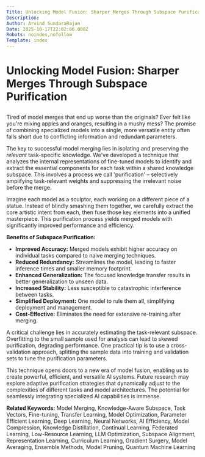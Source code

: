 ```yaml
---
Title: Unlocking Model Fusion: Sharper Merges Through Subspace Purification
Description: 
Author: Arvind SundaraRajan
Date: 2025-10-17T22:02:06.000Z
Robots: noindex,nofollow
Template: index
---
```

<h1>
  
  
  Unlocking Model Fusion: Sharper Merges Through Subspace Purification
</h1>

<p>Tired of model merges that end up worse than the originals? Ever felt like you're mixing apples and oranges, resulting in a mushy mess? The promise of combining specialized models into a single, more versatile entity often falls short due to conflicting information and redundant parameters.</p>

<p>The key to successful model merging lies in isolating and preserving the <em>relevant</em> task-specific knowledge. We've developed a technique that analyzes the internal representations of fine-tuned models to identify and extract the essential components for each task within a shared knowledge subspace. This involves a process we call 'purification' – selectively amplifying task-relevant weights and suppressing the irrelevant noise before the merge.</p>

<p>Imagine each model as a sculptor, each working on a different piece of a statue. Instead of blindly smashing them together, we carefully extract the core artistic intent from each, then fuse those key elements into a unified masterpiece. This purification process yields merged models with significantly improved performance and efficiency.</p>

<p><strong>Benefits of Subspace Purification:</strong></p>

<ul>
<li>  <strong>Improved Accuracy:</strong> Merged models exhibit higher accuracy on individual tasks compared to naive merging techniques.</li>
<li>  <strong>Reduced Redundancy:</strong> Streamlines the model, leading to faster inference times and smaller memory footprint.</li>
<li>  <strong>Enhanced Generalization:</strong> The focused knowledge transfer results in better generalization to unseen data.</li>
<li>  <strong>Increased Stability:</strong> Less susceptible to catastrophic interference between tasks.</li>
<li>  <strong>Simplified Deployment:</strong> One model to rule them all, simplifying deployment and management.</li>
<li>  <strong>Cost-Effective:</strong> Eliminates the need for extensive re-training after merging.</li>
</ul>

<p>A critical challenge lies in accurately estimating the task-relevant subspace. Overfitting to the small sample used for analysis can lead to skewed purification, degrading performance. One practical tip is to use a cross-validation approach, splitting the sample data into training and validation sets to tune the purification parameters.</p>

<p>This technique opens doors to a new era of model fusion, enabling us to create powerful, efficient, and versatile AI systems. Future research may explore adaptive purification strategies that dynamically adjust to the complexities of different tasks and model architectures. The potential for seamlessly integrating specialized AI capabilities is immense.</p>

<p><strong>Related Keywords:</strong> Model Merging, Knowledge-Aware Subspace, Task Vectors, Fine-tuning, Transfer Learning, Model Optimization, Parameter Efficient Learning, Deep Learning, Neural Networks, AI Efficiency, Model Compression, Knowledge Distillation, Continual Learning, Federated Learning, Low-Resource Learning, LLM Optimization, Subspace Alignment, Representation Learning, Curriculum Learning, Gradient Surgery, Model Averaging, Ensemble Methods, Model Pruning, Quantum Machine Learning</p>

